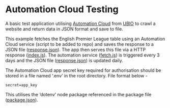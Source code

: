 # Automation Cloud Testing
A basic test application utilising  [Automation Cloud](https://automation.cloud) from [UBIO](https://ub.io) to crawl a website and return data in JSON format and save to file. 

This example fetches the English Premier League table using an Automation Cloud service (script to be added to repo) and saves the response to a JSON file ([response.json](https://github.com/crozuk/Automation-Cloud-Testing/blob/master/response.json)). The app then serves this file via a HTTP response ([index.js](https://github.com/crozuk/Automation-Cloud-Testing/blob/master/index.js)). The automation service ([fetch.js](https://github.com/crozuk/Automation-Cloud-Testing/blob/master/fetch.js)) is triggered every 3 days and the JSON file ([response.json](https://github.com/crozuk/Automation-Cloud-Testing/blob/master/response.json)) is updated daily.

The Automation Cloud app secret key required for authorisation should be stored in a file named ‘.env’ in the root directory. File format below -

`secret=app_key`

This utilises the ‘dotenv’ node package referenced in the package file ([package.json](https://github.com/crozuk/Automation-Cloud-Testing/blob/master/package.json)).